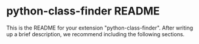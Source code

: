 # python-class-finder README

This is the README for your extension "python-class-finder". After writing up a brief description, we recommend including the following sections.

